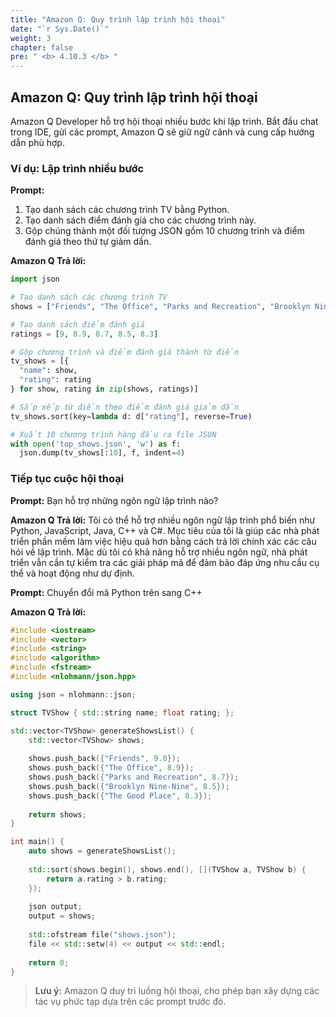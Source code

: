 ```yaml
---
title: "Amazon Q: Quy trình lập trình hội thoại"
date: "`r Sys.Date()`"
weight: 3
chapter: false
pre: " <b> 4.10.3 </b> "
---
```


## Amazon Q: Quy trình lập trình hội thoại

Amazon Q Developer hỗ trợ hội thoại nhiều bước khi lập trình. Bắt đầu chat trong IDE, gửi các prompt, Amazon Q sẽ giữ ngữ cảnh và cung cấp hướng dẫn phù hợp.

### Ví dụ: Lập trình nhiều bước
**Prompt:**
1. Tạo danh sách các chương trình TV bằng Python.
2. Tạo danh sách điểm đánh giá cho các chương trình này.
3. Gộp chúng thành một đối tượng JSON gồm 10 chương trình và điểm đánh giá theo thứ tự giảm dần.

**Amazon Q Trả lời:**
```python
import json

# Tạo danh sách các chương trình TV
shows = ["Friends", "The Office", "Parks and Recreation", "Brooklyn Nine-Nine", "The Good Place"] 

# Tạo danh sách điểm đánh giá   
ratings = [9, 8.9, 8.7, 8.5, 8.3]

# Gộp chương trình và điểm đánh giá thành từ điển
tv_shows = [{
  "name": show,
  "rating": rating
} for show, rating in zip(shows, ratings)]

# Sắp xếp từ điển theo điểm đánh giá giảm dần
tv_shows.sort(key=lambda d: d["rating"], reverse=True)

# Xuất 10 chương trình hàng đầu ra file JSON
with open('top_shows.json', 'w') as f:
  json.dump(tv_shows[:10], f, indent=4)
```

### Tiếp tục cuộc hội thoại

**Prompt:**
Bạn hỗ trợ những ngôn ngữ lập trình nào?

**Amazon Q Trả lời:**
Tôi có thể hỗ trợ nhiều ngôn ngữ lập trình phổ biến như Python, JavaScript, Java, C++ và C#. Mục tiêu của tôi là giúp các nhà phát triển phần mềm làm việc hiệu quả hơn bằng cách trả lời chính xác các câu hỏi về lập trình. Mặc dù tôi có khả năng hỗ trợ nhiều ngôn ngữ, nhà phát triển vẫn cần tự kiểm tra các giải pháp mã để đảm bảo đáp ứng nhu cầu cụ thể và hoạt động như dự định.

**Prompt:**
Chuyển đổi mã Python trên sang C++

**Amazon Q Trả lời:**
```cpp
#include <iostream>
#include <vector>
#include <string>
#include <algorithm>
#include <fstream>
#include <nlohmann/json.hpp>

using json = nlohmann::json;

struct TVShow { std::string name; float rating; };

std::vector<TVShow> generateShowsList() {
    std::vector<TVShow> shows;
    
    shows.push_back({"Friends", 9.0});
    shows.push_back({"The Office", 8.9});
    shows.push_back({"Parks and Recreation", 8.7});
    shows.push_back({"Brooklyn Nine-Nine", 8.5});
    shows.push_back({"The Good Place", 8.3});
    
    return shows;
}

int main() {
    auto shows = generateShowsList();
    
    std::sort(shows.begin(), shows.end(), [](TVShow a, TVShow b) {
        return a.rating > b.rating;
    });
    
    json output;
    output = shows;
    
    std::ofstream file("shows.json");
    file << std::setw(4) << output << std::endl;
    
    return 0;
}
```

> **Lưu ý:** Amazon Q duy trì luồng hội thoại, cho phép bạn xây dựng các tác vụ phức tạp dựa trên các prompt trước đó.
